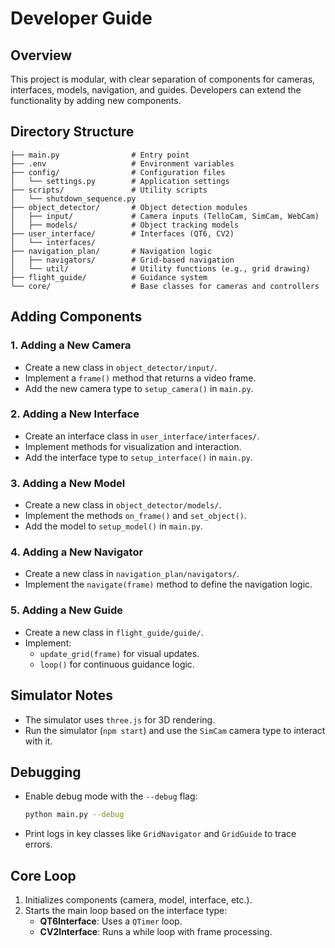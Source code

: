 # Developer Guide

## Overview
This project is modular, with clear separation of components for cameras, interfaces, models, navigation, and guides. Developers can extend the functionality by adding new components.

## Directory Structure
```
├── main.py                # Entry point
├── .env                   # Environment variables
├── config/                # Configuration files
│   └── settings.py        # Application settings
├── scripts/               # Utility scripts
│   └── shutdown_sequence.py
├── object_detector/       # Object detection modules
│   ├── input/             # Camera inputs (TelloCam, SimCam, WebCam)
│   ├── models/            # Object tracking models
├── user_interface/        # Interfaces (QT6, CV2)
│   └── interfaces/
├── navigation_plan/       # Navigation logic
│   ├── navigators/        # Grid-based navigation
│   └── util/              # Utility functions (e.g., grid drawing)
├── flight_guide/          # Guidance system
└── core/                  # Base classes for cameras and controllers
```

## Adding Components

### 1. **Adding a New Camera**
- Create a new class in `object_detector/input/`.
- Implement a `frame()` method that returns a video frame.
- Add the new camera type to `setup_camera()` in `main.py`.

### 2. **Adding a New Interface**
- Create an interface class in `user_interface/interfaces/`.
- Implement methods for visualization and interaction.
- Add the interface type to `setup_interface()` in `main.py`.

### 3. **Adding a New Model**
- Create a new class in `object_detector/models/`.
- Implement the methods `on_frame()` and `set_object()`.
- Add the model to `setup_model()` in `main.py`.

### 4. **Adding a New Navigator**
- Create a new class in `navigation_plan/navigators/`.
- Implement the `navigate(frame)` method to define the navigation logic.

### 5. **Adding a New Guide**
- Create a new class in `flight_guide/guide/`.
- Implement:
  - `update_grid(frame)` for visual updates.
  - `loop()` for continuous guidance logic.

## Simulator Notes
- The simulator uses `three.js` for 3D rendering.
- Run the simulator (`npm start`) and use the `SimCam` camera type to interact with it.

## Debugging
- Enable debug mode with the `--debug` flag:
  ```bash
  python main.py --debug
  ```
- Print logs in key classes like `GridNavigator` and `GridGuide` to trace errors.

## Core Loop
1. Initializes components (camera, model, interface, etc.).
2. Starts the main loop based on the interface type:
   - **QT6Interface**: Uses a `QTimer` loop.
   - **CV2Interface**: Runs a while loop with frame processing.
